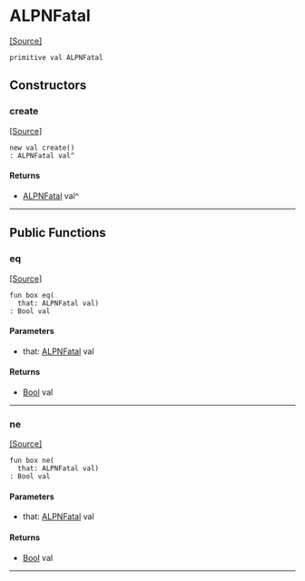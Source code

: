# ALPNFatal
<span class="source-link">[[Source]](src/net_ssl/alpn.md#L7)</span>
```pony
primitive val ALPNFatal
```

## Constructors

### create
<span class="source-link">[[Source]](src/net_ssl/alpn.md#L7)</span>


```pony
new val create()
: ALPNFatal val^
```

#### Returns

* [ALPNFatal](net_ssl-ALPNFatal.md) val^

---

## Public Functions

### eq
<span class="source-link">[[Source]](src/net_ssl/alpn.md#L8)</span>


```pony
fun box eq(
  that: ALPNFatal val)
: Bool val
```
#### Parameters

*   that: [ALPNFatal](net_ssl-ALPNFatal.md) val

#### Returns

* [Bool](builtin-Bool.md) val

---

### ne
<span class="source-link">[[Source]](src/net_ssl/alpn.md#L8)</span>


```pony
fun box ne(
  that: ALPNFatal val)
: Bool val
```
#### Parameters

*   that: [ALPNFatal](net_ssl-ALPNFatal.md) val

#### Returns

* [Bool](builtin-Bool.md) val

---

